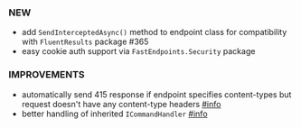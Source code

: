### NEW
- add `SendInterceptedAsync()` method to endpoint class for compatibility with `FluentResults` package #365
- easy cookie auth support via `FastEndpoints.Security` package

### IMPROVEMENTS
- automatically send 415 response if endpoint specifies content-types but request doesn't have any content-type headers [#info](https://discord.com/channels/933662816458645504/1064900909181718590)
- better handling of inherited `ICommandHandler` [#info](https://discord.com/channels/933662816458645504/1067599463310446592)